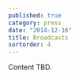 ```yaml
---
published: true
category: press
date: "2014-12-16"
title: Broadcasts
sortorder: 4
---
```


Content TBD.